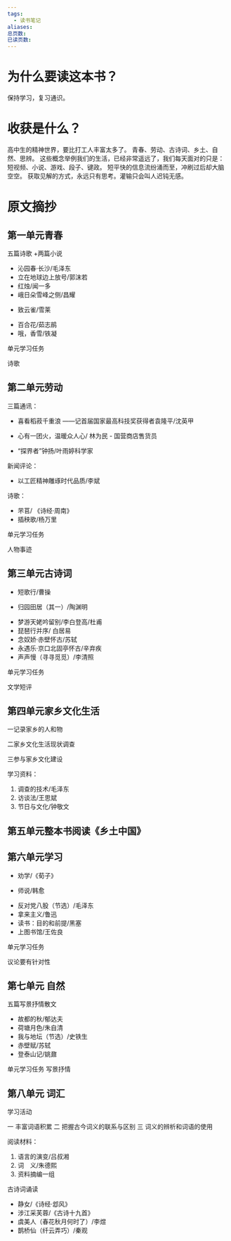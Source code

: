 ```yaml
---
tags:
  - 读书笔记
aliases: 
总页数: 
已读页数:
---
```


# 为什么要读这本书？

保持学习，复习通识。

# 收获是什么？

高中生的精神世界，要比打工人丰富太多了。
青春、劳动、古诗词、乡土、自然、思辨。
这些概念举例我们的生活，已经非常遥远了，我们每天面对的只是：
短视频、小说、游戏、段子、键政。
短平快的信息流纷涌而至，冲刷过后却大脑空空。
获取见解的方式，永远只有思考。灌输只会叫人迟钝无感。

# 原文摘抄

## 第一单元青春

五篇诗歌 +两篇小说

- 沁园春·长沙/毛泽东
- 立在地球边上放号/郭沫若
- 红烛/闻一多
- 峨日朵雪峰之侧/昌耀

* 致云雀/雪莱
- 百合花/茹志鹃
- 哦，香雪/铁凝

单元学习任务

诗歌

## 第二单元劳动

三篇通讯：

- 喜看稻菽千重浪
  ——记首届国家最高科技奖获得者袁隆平/沈英甲

* 心有一团火，温暖众人心/ 林为民 - 国营商店售货员
- “探界者”钟扬/叶雨婷科学家

新闻评论：

- 以工匠精神雕琢时代品质/李斌

诗歌：

- 芣苢/ 《诗经·周南》
- 插秧歌/杨万里

单元学习任务

人物事迹

## 第三单元古诗词

- 短歌行/曹操

* 归园田居（其一）/陶渊明
- 梦游天姥吟留别/李白登高/杜甫
- 琵琶行并序/ 白居易
- 念奴娇·赤壁怀古/苏轼
- 永遇乐·京口北固亭怀古/辛弃疾
- 声声慢（寻寻觅觅）/李清照

单元学习任务

文学短评

## 第四单元家乡文化生活

一记录家乡的人和物

二家乡文化生活现状调查

三参与家乡文化建设

学习资料：

1. 调查的技术/毛泽东
2. 访谈法/王思斌
3. 节日与文化/钟敬文

## 第五单元整本书阅读《乡土中国》

## 第六单元学习

- 劝学/《荀子》

* 师说/韩愈
- 反对党八股（节选）/毛泽东
- 拿来主义/鲁迅
- 读书：目的和前提/黑塞
- 上图书馆/王佐良

单元学习任务

议论要有针对性

## 第七单元 自然

五篇写景抒情散文

- 故都的秋/郁达夫
- 荷塘月色/朱自清
- 我与地坛（节选）/史铁生
- 赤壁赋/苏轼
- 登泰山记/姚鼐

单元学习任务 写景抒情

## 第八单元 词汇

学习活动

一 丰富词语积累
二 把握古今词义的联系与区别
三 词义的辨析和词语的使用

阅读材料：

1. 语言的演变/吕叔湘
2. 词　义/朱德熙
3. 资料摘编一组

古诗词诵读

- 静女/《诗经·邶风》
- 涉江采芙蓉/《古诗十九首》
- 虞美人（春花秋月何时了）/李煜
- 鹊桥仙（纤云弄巧）/秦观
